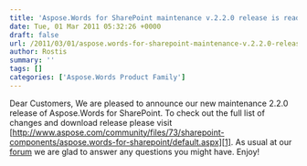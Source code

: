 ```yaml
---
title: 'Aspose.Words for SharePoint maintenance v.2.2.0 release is ready.'
date: Tue, 01 Mar 2011 05:32:26 +0000
draft: false
url: /2011/03/01/aspose.words-for-sharepoint-maintenance-v.2.2.0-release-is-ready./
author: Rostis
summary: ''
tags: []
categories: ['Aspose.Words Product Family']
---
```


Dear Customers, We are pleased to announce our new maintenance 2.2.0 release of Aspose.Words for SharePoint. To check out the full list of changes and download release please visit [http://www.aspose.com/community/files/73/sharepoint-components/aspose.words-for-sharepoint/default.aspx][1]. As usual at our [forum][2] we are glad to answer any questions you might have. Enjoy!




[1]: http://www.aspose.com/community/files/73/sharepoint-components/aspose.words-for-sharepoint/default.aspx
[2]: http://www.aspose.com/community/forums/aspose.words-product-family/75/showforum.aspx




